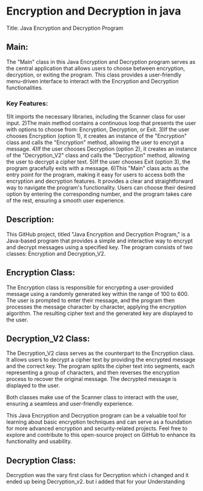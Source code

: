 <h1>Encryption and Decryption in java</h1>
Title: Java Encryption and Decryption Program

<h2>Main:</h2>
The "Main" class in this Java Encryption and Decryption program serves as the central application that allows users to choose between encryption, decryption, or exiting the program. This class provides a user-friendly menu-driven interface to interact with the Encryption and Decryption functionalities.

<h3>Key Features:</h3>
1)It imports the necessary libraries, including the Scanner class for user input.
2)The main method contains a continuous loop that presents the user with options to choose from: Encryption, Decryption, or Exit.
3)If the user chooses Encryption (option 1), it creates an instance of the "Encryption" class and calls the "Encryption" method, allowing the user to encrypt a message.
4)If the user chooses Decryption (option 2), it creates an instance of the "Decryption_V2" class and calls the "Decryption" method, allowing the user to decrypt a cipher text.
5)If the user chooses Exit (option 3), the program gracefully exits with a message.
6)This "Main" class acts as the entry point for the program, making it easy for users to access both the encryption and decryption features. It provides a clear and straightforward way to navigate the program's functionality. Users can choose their desired option by entering the corresponding number, and the program takes care of the rest, ensuring a smooth user experience.


<h2>Description:</h2>
This GitHub project, titled "Java Encryption and Decryption Program," is a Java-based program that provides a simple and interactive way to encrypt and decrypt messages using a specified key. The program consists of two classes: Encryption and Decryption_V2.

<h2>Encryption Class:</h2>
The Encryption class is responsible for encrypting a user-provided message using a randomly generated key within the range of 100 to 600. The user is prompted to enter their message, and the program then processes the message character by character, applying the encryption algorithm. The resulting cipher text and the generated key are displayed to the user.

<h2>Decryption_V2 Class:</h2>
The Decryption_V2 class serves as the counterpart to the Encryption class. It allows users to decrypt a cipher text by providing the encrypted message and the correct key. The program splits the cipher text into segments, each representing a group of characters, and then reverses the encryption process to recover the original message. The decrypted message is displayed to the user.

Both classes make use of the Scanner class to interact with the user, ensuring a seamless and user-friendly experience.

This Java Encryption and Decryption program can be a valuable tool for learning about basic encryption techniques and can serve as a foundation for more advanced encryption and security-related projects. Feel free to explore and contribute to this open-source project on GitHub to enhance its functionality and usability.
<h2>Decryption Class:</h2>
Decryption was the vary first class for Decryption which i changed and it ended up being Decryption_v2. but i added that for your Understanding
